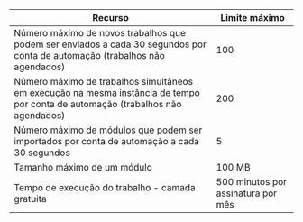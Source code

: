 Recurso|Limite máximo
---|---
Número máximo de novos trabalhos que podem ser enviados a cada 30 segundos por conta de automação (trabalhos não agendados)|100
Número máximo de trabalhos simultâneos em execução na mesma instância de tempo por conta de automação (trabalhos não agendados)|200
Número máximo de módulos que podem ser importados por conta de automação a cada 30 segundos|5
Tamanho máximo de um módulo|100 MB
Tempo de execução do trabalho - camada gratuita|500 minutos por assinatura por mês
